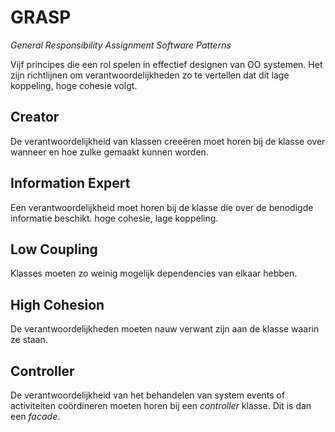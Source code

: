 # GRASP
_General Responsibility Assignment Software Patterns_

Vijf principes die een rol spelen in effectief designen van OO systemen. Het zijn richtlijnen om verantwoordelijkheden
zo te vertellen dat dit lage koppeling, hoge cohesie volgt.

## Creator
De verantwoordelijkheid van klassen creeëren moet horen bij de klasse over wanneer en hoe zulke gemaakt kunnen worden.

## Information Expert
Een verantwoordelijkheid moet horen bij de klasse die over de benodigde informatie beschikt. hoge cohesie, lage koppeling.

## Low Coupling
Klasses moeten zo weinig mogelijk dependencies van elkaar hebben. 

## High Cohesion
De verantwoordelijkheden moeten nauw verwant zijn aan de klasse waarin ze staan.

## Controller
De verantwoordelijkheid van het behandelen van system events of activiteiten coördineren moeten horen bij een _controller_
klasse. Dit is dan een _facade_.
